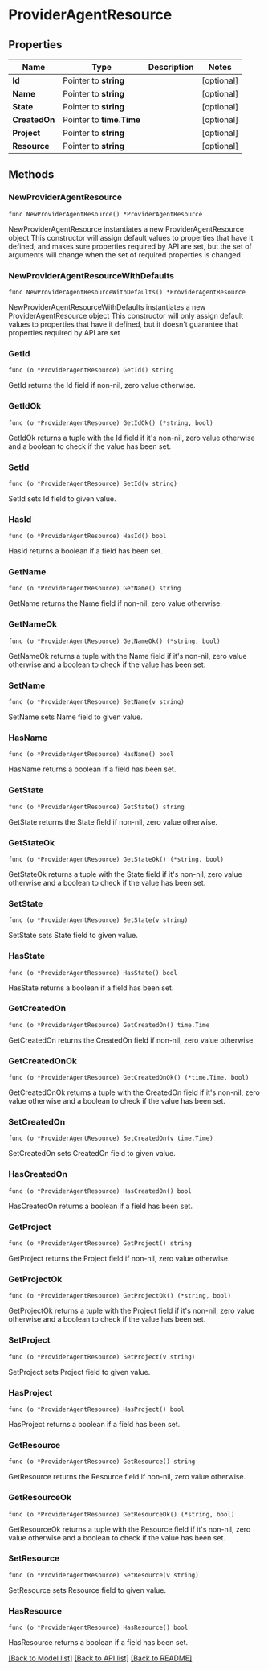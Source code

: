# ProviderAgentResource

## Properties

Name | Type | Description | Notes
------------ | ------------- | ------------- | -------------
**Id** | Pointer to **string** |  | [optional] 
**Name** | Pointer to **string** |  | [optional] 
**State** | Pointer to **string** |  | [optional] 
**CreatedOn** | Pointer to **time.Time** |  | [optional] 
**Project** | Pointer to **string** |  | [optional] 
**Resource** | Pointer to **string** |  | [optional] 

## Methods

### NewProviderAgentResource

`func NewProviderAgentResource() *ProviderAgentResource`

NewProviderAgentResource instantiates a new ProviderAgentResource object
This constructor will assign default values to properties that have it defined,
and makes sure properties required by API are set, but the set of arguments
will change when the set of required properties is changed

### NewProviderAgentResourceWithDefaults

`func NewProviderAgentResourceWithDefaults() *ProviderAgentResource`

NewProviderAgentResourceWithDefaults instantiates a new ProviderAgentResource object
This constructor will only assign default values to properties that have it defined,
but it doesn't guarantee that properties required by API are set

### GetId

`func (o *ProviderAgentResource) GetId() string`

GetId returns the Id field if non-nil, zero value otherwise.

### GetIdOk

`func (o *ProviderAgentResource) GetIdOk() (*string, bool)`

GetIdOk returns a tuple with the Id field if it's non-nil, zero value otherwise
and a boolean to check if the value has been set.

### SetId

`func (o *ProviderAgentResource) SetId(v string)`

SetId sets Id field to given value.

### HasId

`func (o *ProviderAgentResource) HasId() bool`

HasId returns a boolean if a field has been set.

### GetName

`func (o *ProviderAgentResource) GetName() string`

GetName returns the Name field if non-nil, zero value otherwise.

### GetNameOk

`func (o *ProviderAgentResource) GetNameOk() (*string, bool)`

GetNameOk returns a tuple with the Name field if it's non-nil, zero value otherwise
and a boolean to check if the value has been set.

### SetName

`func (o *ProviderAgentResource) SetName(v string)`

SetName sets Name field to given value.

### HasName

`func (o *ProviderAgentResource) HasName() bool`

HasName returns a boolean if a field has been set.

### GetState

`func (o *ProviderAgentResource) GetState() string`

GetState returns the State field if non-nil, zero value otherwise.

### GetStateOk

`func (o *ProviderAgentResource) GetStateOk() (*string, bool)`

GetStateOk returns a tuple with the State field if it's non-nil, zero value otherwise
and a boolean to check if the value has been set.

### SetState

`func (o *ProviderAgentResource) SetState(v string)`

SetState sets State field to given value.

### HasState

`func (o *ProviderAgentResource) HasState() bool`

HasState returns a boolean if a field has been set.

### GetCreatedOn

`func (o *ProviderAgentResource) GetCreatedOn() time.Time`

GetCreatedOn returns the CreatedOn field if non-nil, zero value otherwise.

### GetCreatedOnOk

`func (o *ProviderAgentResource) GetCreatedOnOk() (*time.Time, bool)`

GetCreatedOnOk returns a tuple with the CreatedOn field if it's non-nil, zero value otherwise
and a boolean to check if the value has been set.

### SetCreatedOn

`func (o *ProviderAgentResource) SetCreatedOn(v time.Time)`

SetCreatedOn sets CreatedOn field to given value.

### HasCreatedOn

`func (o *ProviderAgentResource) HasCreatedOn() bool`

HasCreatedOn returns a boolean if a field has been set.

### GetProject

`func (o *ProviderAgentResource) GetProject() string`

GetProject returns the Project field if non-nil, zero value otherwise.

### GetProjectOk

`func (o *ProviderAgentResource) GetProjectOk() (*string, bool)`

GetProjectOk returns a tuple with the Project field if it's non-nil, zero value otherwise
and a boolean to check if the value has been set.

### SetProject

`func (o *ProviderAgentResource) SetProject(v string)`

SetProject sets Project field to given value.

### HasProject

`func (o *ProviderAgentResource) HasProject() bool`

HasProject returns a boolean if a field has been set.

### GetResource

`func (o *ProviderAgentResource) GetResource() string`

GetResource returns the Resource field if non-nil, zero value otherwise.

### GetResourceOk

`func (o *ProviderAgentResource) GetResourceOk() (*string, bool)`

GetResourceOk returns a tuple with the Resource field if it's non-nil, zero value otherwise
and a boolean to check if the value has been set.

### SetResource

`func (o *ProviderAgentResource) SetResource(v string)`

SetResource sets Resource field to given value.

### HasResource

`func (o *ProviderAgentResource) HasResource() bool`

HasResource returns a boolean if a field has been set.


[[Back to Model list]](../README.md#documentation-for-models) [[Back to API list]](../README.md#documentation-for-api-endpoints) [[Back to README]](../README.md)


